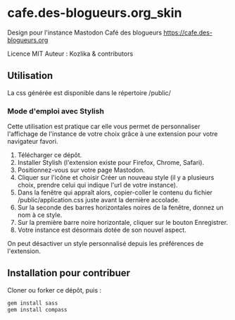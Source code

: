 # cafe.des-blogueurs.org_skin
Design pour l'instance Mastodon Café des blogueurs
https://cafe.des-blogueurs.org 

Licence MIT
Auteur : Kozlika & contributors

## Utilisation
La css générée est disponible dans le répertoire /public/

### Mode d'emploi avec Stylish
Cette utilisation est pratique car elle vous permet de personnaliser l'affichage de l'instance de votre choix grâce à une extension pour votre navigateur favori.

1. Télécharger ce dépôt.
2. Installer Stylish (l'extension existe pour Firefox, Chrome, Safari).
3. Positionnez-vous sur votre page Mastodon.
4. Cliquer sur l'icône et choisir Créer un nouveau style (il y a plusieurs choix, prendre celui qui indique l'url de votre instance).
5. Dans la fenêtre qui appraît alors, copier-coller le contenu du fichier /public/application.css juste avant la dernière accolade.
6. Sur la seconde des barres horizontales noires de la fenêtre, donnez un nom à ce style.
7. Sur la première barre noire horizontale, cliquer sur le bouton Enregistrer.
8. Votre instance est désormais dotée de son nouvel aspect.

On peut désactiver un style personnalisé depuis les préférences de l'extension.

## Installation pour contribuer

Cloner ou forker ce dépôt, puis :

```bash
gem install sass 
gem install compass 
```
